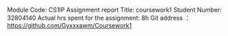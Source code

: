 Module Code: CS1IP
Assignment report Title: coursework1
Student Number: 32804140
Actual hrs spent for the assignment: 8h
Git address ：https://github.com/Gyxxxawm/Coursework1
